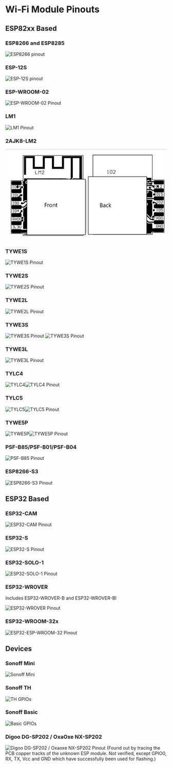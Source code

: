 # Wi-Fi Module Pinouts

## ESP82xx Based
### ESP8266 and ESP8285 
![ESP8266 pinout](_media/pinouts/ESP8266_pinout.jpg)

### ESP-12S 
![ESP-12S pinout](_media/pinouts/ESP-12s_pinout.jpg)

### ESP-WROOM-02
![ESP-WROOM-02 Pinout](_media/pinouts/ESP-WROOM-02_pinout.jpg)

### LM1 
![LM1 Pinout](_media/pinouts/LM1_pinout.jpg)

### 2AJK8-LM2
![LM2 Pinout](_media/pinouts/LM2_pinout.jpg)

### TYWE1S 
![TYWE1S Pinout](_media/pinouts/TYWE1S_pinout.jpg)

### TYWE2S 
![TYWE2S Pinout](_media/pinouts/TYWE2S_pinout.jpg)

### TYWE2L 
![TYWE2L Pinout](_media/pinouts/TYWE2L_pinout.jpg)

### TYWE3S 
![TYWE3S Pinout](_media/TYWE3S_pinout.png)
![TYWE3S Pinout](_media/pinouts/TYWE3S_pinout.jpg)

### TYWE3L 
![TYWE3L Pinout](_media/pinouts/TYWE3L_pinout.jpg)

### TYLC4 
![TYLC4](_media/pinouts/TYLC4.png)![TYLC4 Pinout](_media/pinouts/TYLC4_pinout.jpg)

### TYLC5 
![TYLC5](_media/pinouts/TYLC5.png)![TYLC5 Pinout](_media/pinouts/TYLC5_pinout.png)

### TYWE5P 
![TYWE5P](_media/pinouts/TYWE5P.jpg)![TYWE5P Pinout](_media/pinouts/TYWE5P_pinout.jpg)

### PSF-B85/PSF-B01/PSF-B04
![PSF-B85 Pinout](_media/pinouts/PSF-B85_pinout.jpg)

### ESP8266-S3
![ESP8266-S3 Pinout](_media/pinouts/ESP-8266-S3_pinout.jpg)

## ESP32 Based
### ESP32-CAM

![ESP32-CAM Pinout](_media/pinouts/ESP32-CAM_pinout.jpg)

### ESP32-S

![ESP32-S Pinout](_media/pinouts/ESP32-S_pinout.jpg)

### ESP32-SOLO-1

![ESP32-SOLO-1 Pinout](_media/pinouts/ESP32-SOLO-1_pinout.jpg)

### ESP32-WROVER

Includes ESP32-WROVER-B and ESP32-WROVER-BI

![ESP32-WROVER Pinout](_media/pinouts/ESP32-WROVER_pinout.jpg)

### ESP32-WROOM-32x

![ESP32-ESP-WROOM-32 Pinout](_media/pinouts/ESP-WROOM-32_pinout.jpg)

## Devices
### Sonoff Mini
![Sonoff Mini](_media/pinouts/sonoff_mini.jpg)

### Sonoff TH
<img alt="TH GPIOs" src="http://tinkerman.cat/wp-content/uploads/2016/10/20161004_220416_LABELSs.jpg"></img>

### Sonoff Basic
<img alt="Basic GPIOs" src="http://tinkerman.cat/wp-content/uploads/2016/06/pinout_frontx.jpg"></img>

### Digoo DG-SP202 / OxaOxe NX-SP202
<img alt="Digoo DG-SP202 / Oxaoxe NX-SP202 Pinout" src="https://abload.de/img/nx-sp202-pinoutubkyw.jpg"></img>
(Found out by tracing the PCB copper tracks of the unknown ESP module. Not verified, except GPIO0, RX, TX, Vcc and GND which have successfully been used for flashing.)
